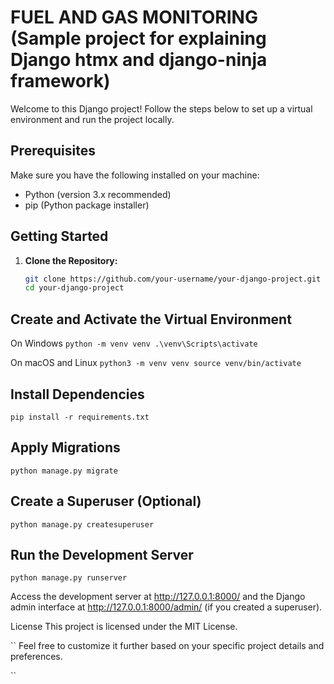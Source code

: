 # FUEL AND GAS MONITORING (Sample project for explaining Django htmx and django-ninja framework)

Welcome to this Django project! Follow the steps below to set up a virtual environment and run the project locally.

## Prerequisites

Make sure you have the following installed on your machine:

- Python (version 3.x recommended)
- pip (Python package installer)

## Getting Started

1. **Clone the Repository:**

   ```bash
   git clone https://github.com/your-username/your-django-project.git
   cd your-django-project

## Create and Activate the Virtual Environment
On Windows
`python -m venv venv
.\venv\Scripts\activate`

On macOS and Linux
`python3 -m venv venv
source venv/bin/activate
`

## Install Dependencies
`pip install -r requirements.txt`

## Apply Migrations
`python manage.py migrate`


## Create a Superuser (Optional)
`python manage.py createsuperuser`


## Run the Development Server
`python manage.py runserver`


Access the development server at http://127.0.0.1:8000/ and the Django admin interface at http://127.0.0.1:8000/admin/ (if you created a superuser).


License
This project is licensed under the MIT License.

``
Feel free to customize it further based on your specific project details and preferences.

``